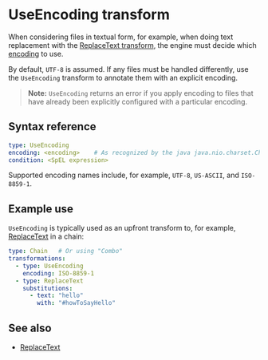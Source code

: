 # UseEncoding transform

When considering files in textual form, for example, when doing text replacement with the [ReplaceText transform](replace-text.hbs.md),
the engine must decide which [encoding](https://en.wikipedia.org/wiki/Character_encoding) to use.

By default, `UTF-8` is assumed. If any files must be handled differently,
use the `UseEncoding` transform to annotate them with an explicit encoding.

>**Note:** `UseEncoding` returns an error if you apply encoding to files that have already been explicitly configured with a particular encoding.

## <a id="syntax-ref"></a>Syntax reference

```yaml
type: UseEncoding
encoding: <encoding>    # As recognized by the java java.nio.charset.Charset class
condition: <SpEL expression>
```

Supported encoding names include, for example, `UTF-8`, `US-ASCII`, and `ISO-8859-1`.

## <a id="example-usage"></a>Example use

`UseEncoding` is typically used as an upfront transform to, for example, [ReplaceText](replace-text.hbs.md)
in a chain:

```yaml
type: Chain   # Or using "Combo"
transformations:
  - type: UseEncoding
    encoding: ISO-8859-1
  - type: ReplaceText
    substitutions:
      - text: "hello"
        with: "#howToSayHello" 
```

## See also

* [ReplaceText](replace-text.hbs.md)
